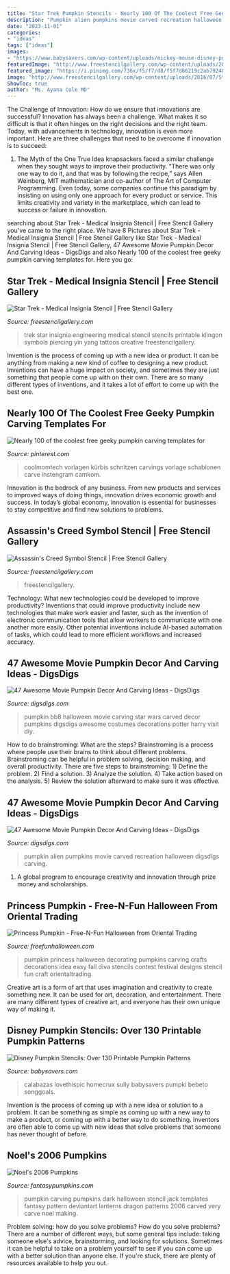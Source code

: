 ```yaml
---
title: "Star Trek Pumpkin Stencils - Nearly 100 Of The Coolest Free Geeky Pumpkin Carving Templates For"
description: "Pumpkin alien pumpkins movie carved recreation halloween digsdigs carving"
date: "2023-11-01"
categories:
- "ideas"
tags: ["ideas"]
images:
- "https://www.babysavers.com/wp-content/uploads/mickey-mouse-disney-pumpkin-carving-patterns.jpg"
featuredImage: "http://www.freestencilgallery.com/wp-content/uploads/2016/07/Star-Trek-Medical-Insignia-Stencil-thumb.jpg"
featured_image: "https://i.pinimg.com/736x/f5/f7/d8/f5f7d86219c2ab7924031fd51dd5ef9b.jpg"
image: "http://www.freestencilgallery.com/wp-content/uploads/2016/07/Star-Trek-Medical-Insignia-Stencil-thumb.jpg"
ShowToc: true
author: "Ms. Ayana Cole MD"
---
```



The Challenge of Innovation: How do we ensure that innovations are successful?
Innovation has always been a challenge. What makes it so difficult is that it often hinges on the right decisions and the right team. Today, with advancements in technology, innovation is even more important. Here are three challenges that need to be overcome if innovation is to succeed:
1. The Myth of the One True Idea
 knapsackers faced a similar challenge when they sought ways to improve their productivity. “There was only one way to do it, and that was by following the recipe,” says Allen Weinberg, MIT mathematician and co-author of The Art of Computer Programming. Even today, some companies continue this paradigm by insisting on using only one approach for every product or service. This limits creativity and variety in the marketplace, which can lead to success or failure in innovation.


	

		
searching about Star Trek - Medical Insignia Stencil | Free Stencil Gallery you've came to the right place. We have 8 Pictures about Star Trek - Medical Insignia Stencil | Free Stencil Gallery like Star Trek - Medical Insignia Stencil | Free Stencil Gallery, 47 Awesome Movie Pumpkin Decor And Carving Ideas - DigsDigs and also Nearly 100 of the coolest free geeky pumpkin carving templates for. Here you go:
		
    
## Star Trek - Medical Insignia Stencil | Free Stencil Gallery

<img loading=lazy src="http://www.freestencilgallery.com/wp-content/uploads/2016/07/Star-Trek-Medical-Insignia-Stencil-thumb.jpg" onerror="this.onerror=null;this.src='https://tse4.mm.bing.net/th?id=OIP.t2mOh01UWPNXyiVVPJKjmwAAAA&amp;pid=15.1';" alt="Star Trek - Medical Insignia Stencil | Free Stencil Gallery">

_Source: freestencilgallery.com_

>trek star insignia engineering medical stencil stencils printable klingon symbols piercing yin yang tattoos creative freestencilgallery. 

	

Invention is the process of coming up with a new idea or product. It can be anything from making a new kind of coffee to designing a new product. Inventions can have a huge impact on society, and sometimes they are just something that people come up with on their own. There are so many different types of inventions, and it takes a lot of effort to come up with the best one.

    
## Nearly 100 Of The Coolest Free Geeky Pumpkin Carving Templates For

<img loading=lazy src="https://i.pinimg.com/736x/f5/f7/d8/f5f7d86219c2ab7924031fd51dd5ef9b.jpg" onerror="this.onerror=null;this.src='https://tse3.mm.bing.net/th?id=OIP.U-TaiGJgP_XLL9S76Izi9AHaK7&amp;pid=15.1';" alt="Nearly 100 of the coolest free geeky pumpkin carving templates for">

_Source: pinterest.com_

>coolmomtech vorlagen kürbis schnitzen carvings vorlage schablonen carve instengram camkom. 

	

Innovation is the bedrock of any business. From new products and services to improved ways of doing things, innovation drives economic growth and success. In today’s global economy, innovation is essential for businesses to stay competitive and find new solutions to problems.

    
## Assassin&#039;s Creed Symbol Stencil | Free Stencil Gallery

<img loading=lazy src="https://freestencilgallery.com/wp-content/uploads/2015/10/Assassins-Creed-Symbol-Stencil.jpg" onerror="this.onerror=null;this.src='https://tse1.mm.bing.net/th?id=OIP.EVuzTpR9Xm0LZhThA7bOTQHaJl&amp;pid=15.1';" alt="Assassin&#039;s Creed Symbol Stencil | Free Stencil Gallery">

_Source: freestencilgallery.com_

>freestencilgallery. 

	

Technology: What new technologies could be developed to improve productivity?
Inventions that could improve productivity include new technologies that make work easier and faster, such as the invention of electronic communication tools that allow workers to communicate with one another more easily. Other potential inventions include AI-based automation of tasks, which could lead to more efficient workflows and increased accuracy.

    
## 47 Awesome Movie Pumpkin Decor And Carving Ideas - DigsDigs

<img loading=lazy src="http://www.digsdigs.com/photos/2016/09/02-BB8-Halloween-carved-pumpkin.jpg" onerror="this.onerror=null;this.src='https://tse1.mm.bing.net/th?id=OIP.lua24_ILfBRZaDz7bKwloQHaJ4&amp;pid=15.1';" alt="47 Awesome Movie Pumpkin Decor And Carving Ideas - DigsDigs">

_Source: digsdigs.com_

>pumpkin bb8 halloween movie carving star wars carved decor pumpkins digsdigs awesome costumes decorations potter harry visit diy. 

	

How to do brainstroming: What are the steps?
Brainstroming is a process where people use their brains to think about different problems. Brainstroming can be helpful in problem solving, decision making, and overall productivity. There are five steps to brainstroming: 1) Define the problem. 2) Find a solution. 3) Analyze the solution. 4) Take action based on the analysis. 5) Review the solution afterward to make sure it was effective.

    
## 47 Awesome Movie Pumpkin Decor And Carving Ideas - DigsDigs

<img loading=lazy src="https://www.digsdigs.com/photos/2016/09/34-Alien-carved-recreation-of-two-pumpkins.jpg" onerror="this.onerror=null;this.src='https://tse2.mm.bing.net/th?id=OIP.B8yAFp6r_x-Vb2-dXtaLvwHaJ4&amp;pid=15.1';" alt="47 Awesome Movie Pumpkin Decor And Carving Ideas - DigsDigs">

_Source: digsdigs.com_

>pumpkin alien pumpkins movie carved recreation halloween digsdigs carving. 

	

1. A global program to encourage creativity and innovation through prize money and scholarships. 

    
## Princess Pumpkin - Free-N-Fun Halloween From Oriental Trading

<img loading=lazy src="http://www.freefunhalloween.com/media/FNF_Halloween_Princess_Pumpkin.jpg" onerror="this.onerror=null;this.src='https://tse2.mm.bing.net/th?id=OIP.bdW8YLKxwvTaFFXW876YYQHaHa&amp;pid=15.1';" alt="Princess Pumpkin - Free-N-Fun Halloween from Oriental Trading">

_Source: freefunhalloween.com_

>pumpkin princess halloween decorating pumpkins carving crafts decorations idea easy fall diva stencils contest festival designs stencil fun craft orientaltrading. 

	

Creative art is a form of art that uses imagination and creativity to create something new. It can be used for art, decoration, and entertainment. There are many different types of creative art, and everyone has their own unique way of making it.

    
## Disney Pumpkin Stencils: Over 130 Printable Pumpkin Patterns

<img loading=lazy src="https://www.babysavers.com/wp-content/uploads/mickey-mouse-disney-pumpkin-carving-patterns.jpg" onerror="this.onerror=null;this.src='https://tse4.mm.bing.net/th?id=OIP.xgiC7xsyijkbTRz0EzK3uAAAAA&amp;pid=15.1';" alt="Disney Pumpkin Stencils: Over 130 Printable Pumpkin Patterns">

_Source: babysavers.com_

>calabazas lovethispic homecrux sully babysavers pumpki bebeto songgoals. 

	

Invention is the process of coming up with a new idea or solution to a problem. It can be something as simple as coming up with a new way to make a product, or coming up with a better way to do something. Inventors are often able to come up with new ideas that solve problems that someone has never thought of before.

    
## Noel&#039;s 2006 Pumpkins

<img loading=lazy src="https://www.fantasypumpkins.com/2006-pumpkins/blackdragon6.jpg" onerror="this.onerror=null;this.src='https://tse2.mm.bing.net/th?id=OIP.RySg_Ive3xXRJ-BteuiQuwHaFK&amp;pid=15.1';" alt="Noel&#039;s 2006 Pumpkins">

_Source: fantasypumpkins.com_

>pumpkin carving pumpkins dark halloween stencil jack templates fantasy pattern deviantart lanterns dragon patterns 2006 carved very carve noel making. 

	

Problem solving: how do you solve problems?
How do you solve problems? There are a number of different ways, but some general tips include: taking someone else's advice, brainstorming, and looking for solutions. Sometimes it can be helpful to take on a problem yourself to see if you can come up with a better solution than anyone else. If you're stuck, there are plenty of resources available to help you out.


